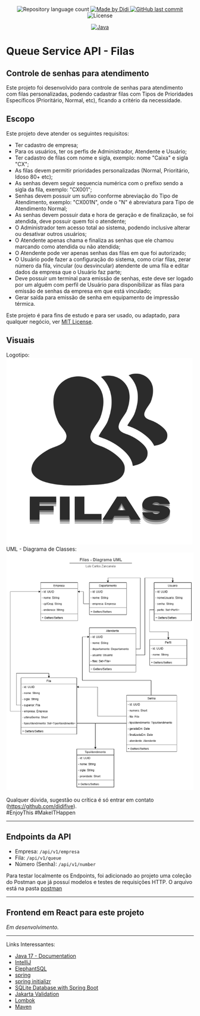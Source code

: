 <p align="center">
 <img alt="Repository language count" src="https://img.shields.io/github/languages/count/didifive/queue-service-api">
    <a href="https://www.linkedin.com/in/luis-carlos-zancanela/">
        <img alt="Made by Didi" src="https://img.shields.io/badge/made%20by-Didi-green">
    </a> 
    <a href="https://github.com/didifive/queue-service-api/commits/master">
        <img alt="GitHub last commit" src="https://img.shields.io/github/last-commit/didifive/queue-service-api?color=blue">
    </a>
    <img alt="License" src="https://img.shields.io/badge/license-MIT-brightgreen?color=blue">
</p>

<p align="center">
 <a href="https://dev.java/">
   <img alt="Java" src="https://img.shields.io/static/v1?color=red&label=Dev&message=Java&style=for-the-badge&logo=Java">
 </a>
</p>

# Queue Service API - Filas

## Controle de senhas para atendimento

Este projeto foi desenvolvido para controle de senhas para atendimento com filas personalizadas, podendo cadastrar filas com Tipos de Prioridades Específicos (Prioritário, Normal, etc), ficando a critério da necessidade.

## Escopo

Este projeto deve atender os seguintes requisitos:

- Ter cadastro de empresa;
- Para os usuários, ter os perfis de Administrador, Atendente e Usuário;
- Ter cadastro de filas com nome e sigla, exemplo: nome "Caixa" e sigla "CX";
- As filas devem permitir prioridades personalizadas (Normal, Prioritário, Idoso 80+ etc);
- As senhas devem seguir sequencia numérica com o prefixo sendo a sigla da fila, exemplo: "CX001";
- Senhas devem possuir um sufixo conforme abreviação do Tipo de Atendimento, exemplo: "CX001N", onde o "N" é abreviatura para Tipo de Atendimento Normal;
- As senhas devem possuir data e hora de geração e de finalização, se foi atendida, deve possuir quem foi o atendente;
- O Administrador tem acesso total ao sistema, podendo inclusive alterar ou desativar outros usuários;
- O Atendente apenas chama e finaliza as senhas que ele chamou marcando como atendida ou não atendida;
- O Atendente pode ver apenas senhas das filas em que foi autorizado;
- O Usuário pode fazer a configuração do sistema, como criar filas, zerar número da fila, vincular (ou desvincular) atendente de uma fila e editar dados da empresa que o Usuário faz parte;
- Deve possuir um terminal para emissão de senhas, este deve ser logado por um alguém com perfil de Usuário para disponibilizar as filas para emissão de senhas da empresa em que está vinculado;
- Gerar saída para emissão de senha em equipamento de impressão térmica.

Este projeto é para fins de estudo e para ser usado, ou adaptado, para qualquer negócio, ver [MIT License](https://mit-license.org/).

## Visuais
Logotipo:  
![Filas Logo](docs/logotipo.png?raw=true "Filas Logo")  
UML - Diagrama de Classes:  
![UML - Diagrama de Classes](docs/uml-diagram.drawio.png?raw=true "UML - Diagrama de Classes")

Qualquer dúvida, sugestão ou crítica é só entrar em contato (https://github.com/didifive).  
#EnjoyThis #MakeITHappen

---

## Endpoints da API

* Empresa: `/api/v1/empresa`
* Fila: `/api/v1/queue`
* Número (Senha): `/api/v1/number`

Para testar localmente os Endpoints, foi adicionado ao projeto uma coleção do Postman que já possuí modelos e testes de requisições HTTP. O arquivo está na pasta [postman](https://github.com/didifive/queue-service-api/tree/master/postman)

---

## Frontend em React para este projeto

*Em desenvolvimento.*

---

Links Interessantes:

* [Java 17 - Documentation]
* [IntelliJ]
* [ElephantSQL]
* [spring]
* [spring initializr]
* [SQLite Database with Spring Boot]
* [Jakarta Validation]
* [Lombok]
* [Maven]

[Jakarta Validation]: https://beanvalidation.org/
[Lombok]: https://projectlombok.org/
[Java 17 - Documentation]: https://docs.oracle.com/en/java/javase/17/
[IntelliJ]: https://www.jetbrains.com/pt-br/idea/
[Maven]: https://maven.apache.org/
[H2 Database]: https://h2database.com/
[spring initializr]: https://start.spring.io/
[spring]: https://spring.io/
[ElephantSQL]: https://www.elephantsql.com/
[didifive/queue-service-api]: https://github.com/didifive/queue-service-api
[SQLite Database with Spring Boot]: https://fullstackdeveloper.guru/2020/05/01/how-to-integrate-sqlite-database-with-spring-boot/#:~:text=SQLite%20is%20the%20most%20used%20database%20engine%20in,you%20don%E2%80%99t%20have%20to%20do%20for%20other%20databases.
